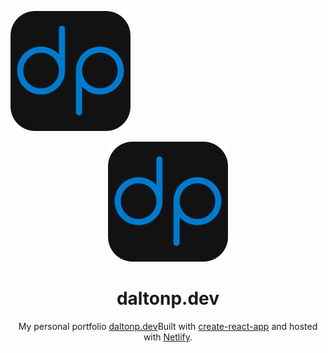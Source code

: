 ![Logo](https://github.com/notlad-p/react-portfolio/blob/master/public/dp-logo-s.png)
<div align="center" >
  <img src="https://github.com/notlad-p/react-portfolio/blob/master/public/dp-logo-s.png" alt="Logo" />
</div>
<h1 align="center" >
  daltonp.dev
</h1>
<p align="center" >
  My personal portfolio <a href="https://daltonp.dev" target="_blank" >daltonp.dev</a>Built with <a href="https://create-react-app.dev/" target="_blank" >create-react-app</a> and hosted with <a href="https://www.netlify.com/" target="_blank" >Netlify</a>.
</p>
